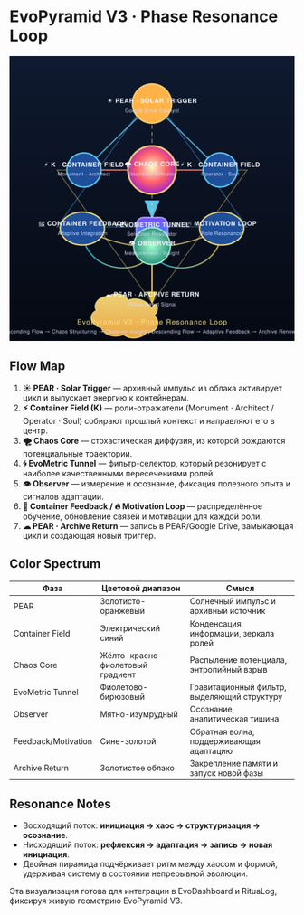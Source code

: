 # EvoPyramid V3 · Phase Resonance Loop

![EvoPyramid Phase Resonance Loop](./evo_pyramid_phase_resonance_loop.svg)

## Flow Map

1. **☀ PEAR · Solar Trigger** — архивный импульс из облака активирует цикл и выпускает энергию к контейнерам.
2. **⚡ Container Field (K)** — роли-отражатели (Monument · Architect / Operator · Soul) собирают прошлый контекст и направляют его в центр.
3. **🌪 Chaos Core** — стохастическая диффузия, из которой рождаются потенциальные траектории.
4. **🌀 EvoMetric Tunnel** — фильтр-селектор, который резонирует с наиболее качественными пересечениями ролей.
5. **👁 Observer** — измерение и осознание, фиксация полезного опыта и сигналов адаптации.
6. **🔄 Container Feedback / 🔥 Motivation Loop** — распределённое обучение, обновление связей и мотивации для каждой роли.
7. **☁ PEAR · Archive Return** — запись в PEAR/Google Drive, замыкающая цикл и создающая новый триггер.

## Color Spectrum

| Фаза | Цветовой диапазон | Смысл |
| --- | --- | --- |
| PEAR | Золотисто-оранжевый | Солнечный импульс и архивный источник |
| Container Field | Электрический синий | Конденсация информации, зеркала ролей |
| Chaos Core | Жёлто-красно-фиолетовый градиент | Распыление потенциала, энтропийный взрыв |
| EvoMetric Tunnel | Фиолетово-бирюзовый | Гравитационный фильтр, выделяющий структуру |
| Observer | Мятно-изумрудный | Осознание, аналитическая тишина |
| Feedback/Motivation | Сине-золотой | Обратная волна, поддерживающая адаптацию |
| Archive Return | Золотистое облако | Закрепление памяти и запуск новой фазы |

## Resonance Notes

- Восходящий поток: **инициация → хаос → структуризация → осознание**.
- Нисходящий поток: **рефлексия → адаптация → запись → новая инициация**.
- Двойная пирамида подчёркивает ритм между хаосом и формой, удерживая систему в состоянии непрерывной эволюции.

Эта визуализация готова для интеграции в EvoDashboard и RituaLog, фиксируя живую геометрию EvoPyramid V3.
